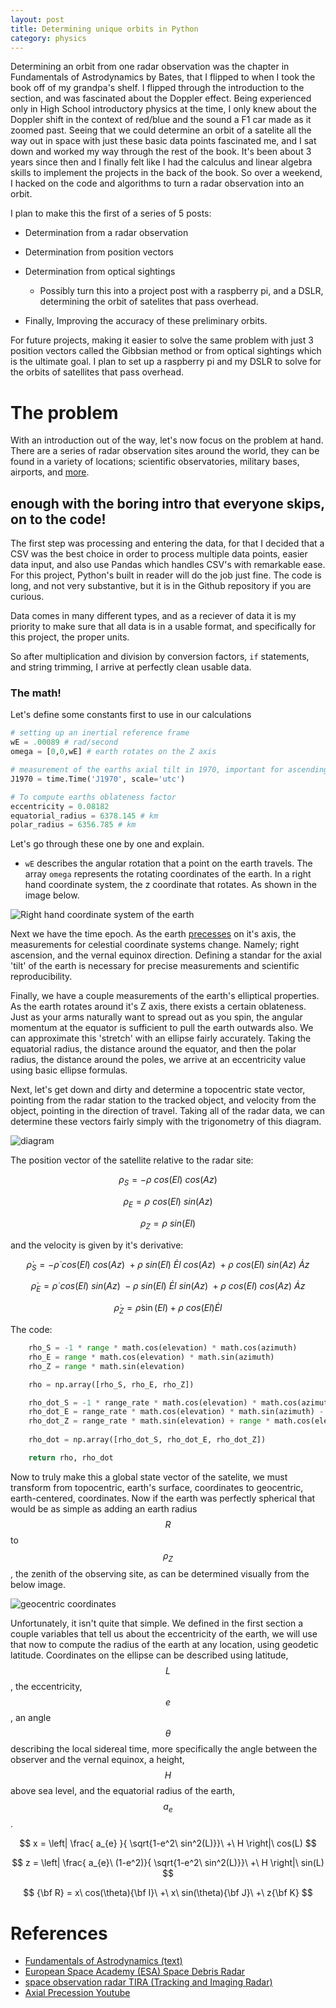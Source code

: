 ```yaml
---
layout: post
title: Determining unique orbits in Python
category: physics
---
```


Determining an orbit from one radar observation was the chapter in Fundamentals of Astrodynamics by Bates, that I flipped to when I took the book off of my grandpa's shelf. I flipped through the introduction to the section, and was fascinated about the Doppler effect. Being experienced only in High School introductory physics at the time, I only knew about the Doppler shift in the context of red/blue and the sound a F1 car made as it zoomed past. Seeing that we could determine an orbit of a satelite all the way out in space with just these basic data points fascinated me, and I sat down and worked my way through the rest of the book. It's been about 3 years since then and I finally felt like I had the calculus and linear algebra skills to implement the projects in the back of the book. So over a weekend, I hacked on the code and algorithms to turn a radar observation into an orbit. 

I plan to make this the first of a series of 5 posts:

- Determination from a radar observation

- Determination from position vectors

- Determination from optical sightings

  - Possibly turn this into a project post with a raspberry pi, and a DSLR, determining the orbit of satelites that pass overhead.

- Finally, Improving the accuracy of these preliminary orbits.

For future projects, making it easier to solve the same problem with just 3 position vectors called the Gibbsian method or from optical sightings which is the ultimate goal. I plan to set up a raspberry pi and my DSLR to solve for the orbits of satellites that pass overhead.

# The problem

With an introduction out of the way, let's now focus on the problem at hand. There are a series of radar observation sites around the world, they can be found in a variety of locations; scientific observatories, military bases, airports, and [more][1].

## enough with the boring intro that everyone skips, on to the code!

The first step was processing and entering the data, for that I decided that a CSV was the best choice in order to process multiple data points, easier data input, and also use Pandas which handles CSV's with remarkable ease. For this project, Python's built in reader will do the job just fine. The code is long, and not very substantive, but it is in the Github repository if you are curious.

Data comes in many different types, and as a reciever of data it is my priority to make sure that all data is in a usable format, and specifically for this project, the proper units. 

So after multiplication and division by conversion factors, ```if``` statements, and string trimming, I arrive at perfectly clean usable data. 

### The math!

Let's define some constants first to use in our calculations

```python
# setting up an inertial reference frame
wE = .00089 # rad/second
omega = [0,0,wE] # earth rotates on the Z axis

# measurement of the earths axial tilt in 1970, important for ascending node calculations
J1970 = time.Time('J1970', scale='utc')

# To compute earths oblateness factor
eccentricity = 0.08182
equatorial_radius = 6378.145 # km
polar_radius = 6356.785 # km
```

Let's go through these one by one and explain. 

- ```wE``` describes the angular rotation that a point on the earth travels. The array ```omega``` represents the rotating coordinates of the earth. In a right hand coordinate system, the z coordinate that rotates. As shown in the image below.

![Right hand coordinate system of the earth](http://chrishorton.github.io/images/coordinate-system_FIGURE_1-300x275.jpg)

Next we have the time epoch. As the earth [precesses](https://en.wikipedia.org/wiki/Axial_precession#Precession_of_the_equinoxes) on it's axis, the measurements for celestial coordinate systems change. Namely; right ascension, and the vernal equinox direction. Defining a standar for the axial 'tilt' of the earth is necessary for precise measurements and scientific reproducibility.

Finally, we have a couple measurements of the earth's elliptical properties. As the earth rotates around it's Z axis, there exists a certain oblateness. Just as your arms naturally want to spread out as you spin, the angular momentum at the equator is sufficient to pull the earth outwards also. We can approximate this 'stretch' with an ellipse fairly accurately. Taking the equatorial radius, the distance around the equator, and then the polar radius, the distance around the poles, we arrive at an eccentricity value using basic ellipse formulas.

Next, let's get down and dirty and determine a topocentric state vector, pointing from the radar station to the tracked object, and velocity from the object, pointing in the direction of travel. Taking all of the radar data, we can determine these vectors fairly simply with the trigonometry of this diagram.

![diagram](https://raw.githubusercontent.com/chrishorton/chrishorton.github.io/master/images/topocentric_coordinat_system.png)

The position vector of the satellite relative to the radar site: 

$$ \rho_{S} = - \rho\ cos(El)\ cos(Az) $$

$$ \rho_{E} = \rho\ cos(El)\ sin(Az) $$

$$ \rho_{Z} = \rho\ sin(El) $$

and the velocity is given by it's derivative:

$$ \dot\rho_{S} = -\dot\rho\ cos(El)\ cos(Az)\ + \rho\ sin(El)\ \dot El\ cos(Az)\ + \rho\ cos(El)\ sin(Az)\ \dot Az $$

$$ \dot\rho_{E} = \dot\rho\ cos(El)\ sin(Az)\ - \rho\ sin(El)\ \dot El\ sin(Az)\ + \rho\ cos(El)\ cos(Az)\ \dot Az $$

$$ \dot\rho_{Z} = \dot\rho\sin(El) + \rho\ cos(El)\dot El $$

The code: 

```python
    rho_S = -1 * range * math.cos(elevation) * math.cos(azimuth)
    rho_E = range * math.cos(elevation) * math.sin(azimuth)
    rho_Z = range * math.sin(elevation)

    rho = np.array([rho_S, rho_E, rho_Z])

    rho_dot_S = -1 * range_rate * math.cos(elevation) * math.cos(azimuth) + range * math.sin(elevation) * elevation_rate * math.cos(azimuth) + range * math.cos(elevation) * math.sin(azimuth) * azimuth_rate
    rho_dot_E = range_rate * math.cos(elevation) * math.sin(azimuth) - range * math.sin(elevation) * elevation_rate * math.sin(azimuth) + range * math.cos(elevation) * math.cos(azimuth) * azimuth_rate
    rho_dot_Z = range_rate * math.sin(elevation) + range * math.cos(elevation) * elevation_rate
    
    rho_dot = np.array([rho_dot_S, rho_dot_E, rho_dot_Z])

    return rho, rho_dot
```

Now to truly make this a global state vector of the satelite, we must transform from topocentric, earth's surface, coordinates to geocentric, earth-centered, coordinates. Now if the earth was perfectly spherical that would be as simple as adding an earth radius $$ R $$ to $$ \rho_{Z} $$, the zenith of the observing site, as can be determined visually from the below image.

![geocentric coordinates](https://raw.githubusercontent.com/chrishorton/chrishorton.github.io/master/images/geocentric_coordinates.png)

Unfortunately, it isn't quite that simple. We defined in the first section a couple variables that tell us about the eccentricity of the earth, we will use that now to compute the radius of the earth at any location, using geodetic latitude. Coordinates on the ellipse can be described using latitude, $$ L $$, the eccentricity, $$ e $$, an angle $$ \theta $$ describing the local sidereal time, more specifically the angle between the observer and the vernal equinox, a height, $$ H $$ above sea level, and the equatorial radius of the earth, $$ a_{e} $$.

$$ x = \left| \frac{ a_{e} }{ \sqrt{1-e^2\ sin^2(L)}}\ +\ H \right|\ cos(L) $$

$$ z = \left| \frac{ a_{e}\ (1-e^2)}{ \sqrt{1-e^2\ sin^2(L)}}\ +\ H \right|\ sin(L) $$

$$ {\bf R} = x\ cos(\theta){\bf I}\ +\ x\ sin(\theta){\bf J}\ +\ z{\bf K} $$



[1]: https://www.esa.int/Safety_Security/Space_Debris/Scanning_and_observing2

# References

- [Fundamentals of Astrodynamics (text)](https://www.amazon.com/Fundamentals-Astrodynamics-Dover-Aeronautical-Engineering/dp/0486600610)
- [European Space Academy (ESA) Space Debris Radar](https://www.esa.int/Safety_Security/Space_Debris/Scanning_and_observing2)
- [space observation radar TIRA (Tracking and Imaging Radar)](https://www.fhr.fraunhofer.de/en/the-institute/technical-equipment/Space-observation-radar-TIRA.html)
- [Axial Precession Youtube](https://www.youtube.com/watch?v=ty9QSiVC2g0)
